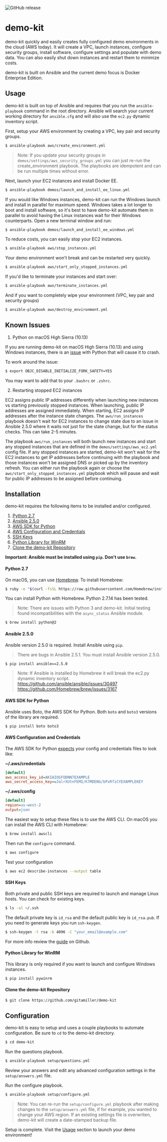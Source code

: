 ![GitHub release](https://img.shields.io/github/release/gitamiller/demo-kit.svg?style=plastic)

# demo-kit

demo-kit quickly and easily creates fully configured demo environments in the cloud (AWS today). It will create a VPC, launch instances, configure security groups, install software, configure settings and populate with demo data. You can also easily shut down instances and restart them to minimize costs.

demo-kit is built on Ansible and the current demo focus is Docker Enterprise Edition.

## Usage

demo-kit is built on top of Ansible and requires that you run the `ansible-playbook`
command in the root directory. Ansible will search your current working directory
for `ansible.cfg` and will also use the `ec2.py` dynamic inventory script.

First, setup your AWS environment by creating a VPC, key pair and security groups.

```bash
$ ansible-playbook aws/create_environment.yml
```

> Note: If you update your security groups in  `demos/settings/aws_security_groups.yml` you can just re-run the create_environment playbook. The playbooks are idempotent and can be run multiple times without error.

Next, launch your EC2 instances and install Docker EE.

```bash
$ ansible-playbook demos/launch_and_install_ee_linux.yml
```

If you would like Windows instances, demo-kit can run the Windows launch and install in parallel for maximum speed. Windows takes a lot longer to boot and install software, so it's best to have demo-kit automate them in parallel to avoid having the Linux instances wait for their Windows counterparts. Open a new terminal window and run:

```bash
$ ansible-playbook demos/launch_and_install_ee_windows.yml
```

To reduce costs, you can easily stop your EC2 instances.

```bash
$ ansible-playbook aws/stop_instances.yml
```

Your demo environment won't break and can be restarted very quickly.

```bash
$ ansible-playbook aws/start_only_stopped_instances.yml
```

If you'd like to terminate your instances and start over:

```bash
$ ansible-playbook aws/terminate_instances.yml
```

And if you want to completely wipe your environment (VPC, key pair and security groups)

```bash
$ ansible-playbook aws/destroy_environment.yml
```

## Known Issues

1. Python on macOS High Sierra (10.13)

If you are running demo-kit on macOS High Sierra (10.13) and using Windows instances, there is an [issue](http://sealiesoftware.com/blog/archive/2017/6/5/Objective-C_and_fork_in_macOS_1013.html) with Python that will cause it to crash.

To work around the issue:

```bash
$ export OBJC_DISABLE_INITIALIZE_FORK_SAFETY=YES
```

You may want to add that to your `.bashrc` or `.zshrc`.

2. Restarting stopped EC2 instances

EC2 assigns public IP addresses differently when launching new instances vs starting previously stopped instances. When launching, public IP addresses are assigned immediately. When starting, EC2 assigns IP addresses after the instance state changes. The `aws/run_instances` playbook doesn't wait for EC2 instances to change state due to an issue in Ansible 2.5.0 where it waits not just for the state change, but for the status checks. This can take 2-5 minutes.

The playbook `aws/run_instances` will both launch new instances and start any stopped instances that are defined in the `demos/settings/aws_ec2.yml` config file. If any stopped instances are started, demo-kit won't wait for the EC2 instances to get IP addresses before continuing with the playbook and those instances won't be assigned DNS or picked up by the inventory refresh. You can either run the playbook again or choose the `aws/start_only_stopped_instances.yml` playbook which will pause and wait for public IP addresses to be assigned before continuing.

## Installation

demo-kit requires the following items to be installed and/or configured.

1. [Python 2.7](#python-27)
2. [Ansible 2.5.0](#ansible-250)
3. [AWS SDK for Python](#aws-sdk-for-python)
4. [AWS Configuration and Credentials](#aws-configuration-and-credentials)
5. [SSH Keys](#ssh-keys)
6. [Python Library for WinRM](#python-library-for-winrm)
7. [Clone the demo-kit Repository](#clone-the-demo-kit-repository)

**Important: Ansible must be installed using `pip`. Don't use `brew`.**

#### Python 2.7

On macOS, you can use [Homebrew](https://brew.sh). To install Homebrew:

```bash
$ ruby -e "$(curl -fsSL https://raw.githubusercontent.com/Homebrew/install/master/install)"
```

You can install Python with Homebrew. Python 2.7.14 has been tested.

> Note: There are issues with Python 3 and demo-kit. Initial testing found incompatibilities
with the `async_status` Ansible module.

```bash
$ brew install python@2
```

#### Ansible 2.5.0

Ansible version 2.5.0 is required. Install Ansible using `pip`.

> There are bugs in Ansible 2.5.1. You must install Ansible version 2.5.0.

```bash
$ pip install ansible==2.5.0
```

> Note: If Ansible is installed by Homebrew it will break the ec2.py dynamic inventory script.
> https://github.com/ansible/ansible/issues/30497
> https://github.com/Homebrew/brew/issues/3167

#### AWS SDK for Python

Ansible uses Boto, the AWS SDK for Python. Both `boto` and `boto3` versions of the library are required.

```bash
$ pip install boto boto3
```

#### AWS Configuration and Credentials

The AWS SDK for Python [expects](https://docs.aws.amazon.com/cli/latest/userguide/cli-config-files.html) your config and credentials files to look like:

**~/.aws/credentials**
```ini
[default]
aws_access_key_id=AKIAIOSFODNN7EXAMPLE
aws_secret_access_key=wJalrXUtnFEMI/K7MDENG/bPxRfiCYEXAMPLEKEY
```

**~/.aws/config**
```ini
[default]
region=us-west-2
output=json
```

The easiest way to setup these files is to use the AWS CLI. On macOS you can install the AWS CLI with Homebrew:

```bash
$ brew install awscli
```

Then run the `configure` command.

```bash
$ aws configure
```

Test your configuration

```bash
$ aws ec2 describe-instances --output table
```

#### SSH Keys

Both private and public SSH keys are required to launch and manage Linux hosts. You can check for existing keys.

```bash
$ ls -al ~/.ssh
```

The default private key is `id_rsa` and the default public key is `id_rsa.pub`. If you need to generate keys you run `ssh-keygen`.

```bash
$ ssh-keygen -t rsa -b 4096 -C "your_email@example.com"
```

For more info review the [guide](https://help.github.com/articles/generating-a-new-ssh-key-and-adding-it-to-the-ssh-agent/) on Github.

#### Python Library for WinRM

This library is only required if you want to launch and configure Windows instances.

```bash
$ pip install pywinrm
```

#### Clone the demo-kit Repository

```bash
$ git clone https://github.com/gitamiller/demo-kit
```

## Configuration

demo-kit is easy to setup and uses a couple playbooks to automate configuration. Be sure to `cd` to the demo-kit directory.

```bash
$ cd demo-kit
```

Run the questions playbook.

```bash
$ ansible-playbook setup/questions.yml
```

Review your answers and edit any advanced configuration settings in the `setup/answers.yml` file.

Run the configure playbook.

```bash
$ ansible-playbook setup/configure.yml
```

> Note: You can re-run the `setup/configure.yml` playbook after making changes to the `setup/answers.yml` file, if for example, you wanted to change your AWS region. If an existing settings file is overwriten, demo-kit will create a date-stamped backup file.

Setup is complete. Visit the [Usage](#usage) section to launch your demo environment!
